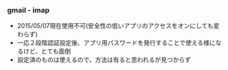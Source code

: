 ### gmail - imap
- 2015/05/07現在使用不可(安全性の低いアプリのアクセスをオンにしても変わらず)
- 一応２段階認証設定後、アプリ用パスワードを発行することで使える様になるけど、とても面倒
- 設定済のものは使えるので、方法は有ると思われるが見つからず
